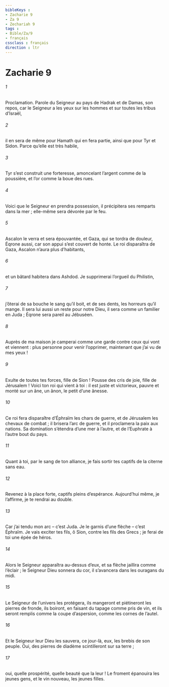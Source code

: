 ```yaml
---
bibleKeys : 
- Zacharie 9
- Za 9
- Zechariah 9
tags : 
- Bible/Za/9
- français
cssclass : français
direction : ltr
---
```


# Zacharie 9

###### 1
Proclamation.
Parole du Seigneur au pays de Hadrak
et de Damas, son repos,
car le Seigneur a les yeux sur les hommes
et sur toutes les tribus d’Israël,
###### 2
il en sera de même pour Hamath qui en fera partie,
ainsi que pour Tyr et Sidon.
Parce qu’elle est très habile,
###### 3
Tyr s’est construit une forteresse,
amoncelant l’argent comme de la poussière,
et l’or comme la boue des rues.
###### 4
Voici que le Seigneur en prendra possession,
il précipitera ses remparts dans la mer ;
elle-même sera dévorée par le feu.
###### 5
Ascalon le verra et sera épouvantée,
et Gaza, qui se tordra de douleur,
Éqrone aussi, car son appui s’est couvert de honte.
Le roi disparaîtra de Gaza,
Ascalon n’aura plus d’habitants,
###### 6
et un bâtard habitera dans Ashdod.
Je supprimerai l’orgueil du Philistin,
###### 7
j’ôterai de sa bouche le sang qu’il boit,
et de ses dents, les horreurs qu’il mange.
Il sera lui aussi un reste pour notre Dieu,
il sera comme un familier en Juda ;
Éqrone sera pareil au Jébuséen.
###### 8
Auprès de ma maison je camperai comme une garde
contre ceux qui vont et viennent :
plus personne pour venir l’opprimer,
maintenant que j’ai vu de mes yeux !
###### 9
Exulte de toutes tes forces, fille de Sion !
Pousse des cris de joie, fille de Jérusalem !
Voici ton roi qui vient à toi :
il est juste et victorieux,
pauvre et monté sur un âne,
un ânon, le petit d’une ânesse.
###### 10
Ce roi fera disparaître d’Éphraïm les chars de guerre,
et de Jérusalem les chevaux de combat ;
il brisera l’arc de guerre,
et il proclamera la paix aux nations.
Sa domination s’étendra d’une mer à l’autre,
et de l’Euphrate à l’autre bout du pays.
###### 11
Quant à toi, par le sang de ton alliance,
je fais sortir tes captifs de la citerne sans eau.
###### 12
Revenez à la place forte,
captifs pleins d’espérance.
Aujourd’hui même, je l’affirme,
je te rendrai au double.
###### 13
Car j’ai tendu mon arc – c’est Juda.
Je le garnis d’une flèche – c’est Éphraïm.
Je vais exciter tes fils, ô Sion, contre les fils des Grecs ;
je ferai de toi une épée de héros.
###### 14
Alors le Seigneur apparaîtra au-dessus d’eux,
et sa flèche jaillira comme l’éclair ;
le Seigneur Dieu sonnera du cor,
il s’avancera dans les ouragans du midi.
###### 15
Le Seigneur de l’univers les protégera,
ils mangeront et piétineront les pierres de fronde,
ils boiront, en faisant du tapage comme pris de vin,
et ils seront remplis comme la coupe d’aspersion,
comme les cornes de l’autel.
###### 16
Et le Seigneur leur Dieu les sauvera, ce jour-là,
eux, les brebis de son peuple.
Oui, des pierres de diadème scintilleront sur sa terre ;
###### 17
oui, quelle prospérité, quelle beauté que la leur !
Le froment épanouira les jeunes gens,
et le vin nouveau, les jeunes filles.
